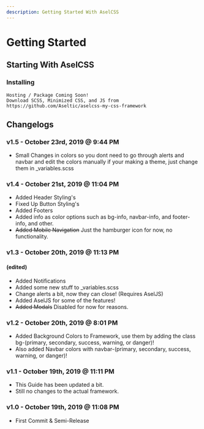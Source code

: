 ```yaml
---
description: Getting Started With AselCSS
---
```


# Getting Started

## Starting With AselCSS

### Installing

```text
Hosting / Package Coming Soon!
Download SCSS, Minimized CSS, and JS from https://github.com/Aseltic/aselcss-my-css-framework
```

## Changelogs

### v1.5 - October 23rd, 2019 @ 9:44 PM

* Small Changes in colors so you dont need to go through alerts and navbar and edit the colors manually if your making a theme, just change them in \_variables.scss

### v1.4 - October 21st, 2019 @ 11:04 PM

* Added Header Styling's
* Fixed Up Button Styling's
* Added Footers
* Added info as color options such as bg-info, navbar-info, and footer-info, and other.
* ~~Added Mobile Navigation~~ Just the hamburger icon for now, no functionality.

### v1.3 - October 20th, 2019 @ 11:13 PM

#### **\(edited\)**

* Added Notifications
* Added some new stuff to \_variables.scss
* Change alerts a bit, now they can close! \(Requires AselJS\)
* Added AselJS for some of the features!
* ~~Added Modals~~ Disabled for now for reasons.

### v1.2 - October 20th, 2019 @ 8:01 PM

* Added Background Colors to Framework, use them by adding the class bg-\(primary, secondary, success, warning, or danger\)!
* Also added Navbar colors with navbar-\(primary, secondary, success, warning, or danger\)!

### v1.1 - October 19th, 2019 @ 11:11 PM

* This Guide has been updated a bit.
* Still no changes to the actual framework.

### **v1.0** - October 19th, 2019 @ 11:08 PM

* First Commit & Semi-Release

